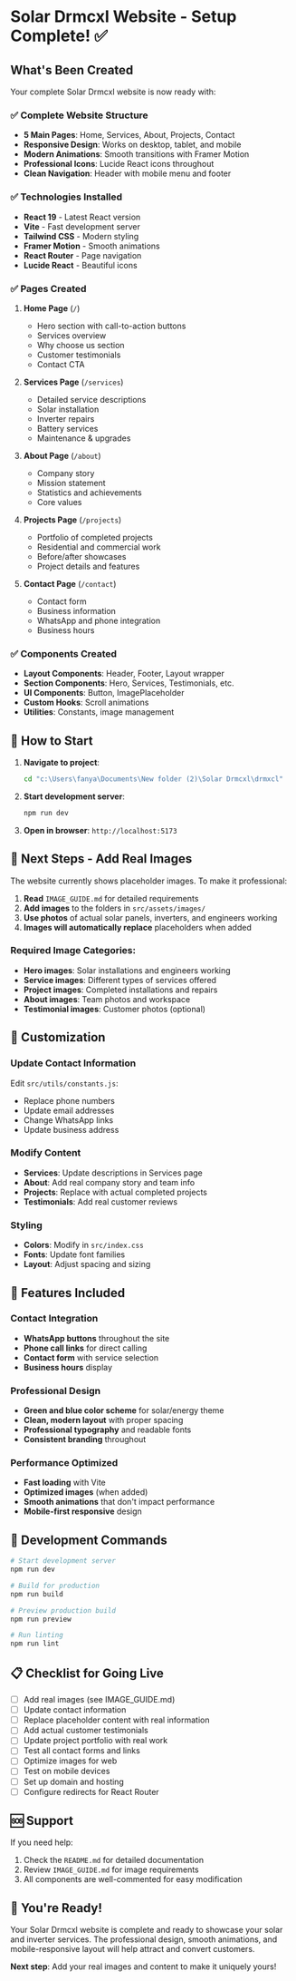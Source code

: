 # Solar Drmcxl Website - Setup Complete! ✅

## What's Been Created

Your complete Solar Drmcxl website is now ready with:

### ✅ Complete Website Structure

- **5 Main Pages**: Home, Services, About, Projects, Contact
- **Responsive Design**: Works on desktop, tablet, and mobile
- **Modern Animations**: Smooth transitions with Framer Motion
- **Professional Icons**: Lucide React icons throughout
- **Clean Navigation**: Header with mobile menu and footer

### ✅ Technologies Installed

- **React 19** - Latest React version
- **Vite** - Fast development server
- **Tailwind CSS** - Modern styling
- **Framer Motion** - Smooth animations
- **React Router** - Page navigation
- **Lucide React** - Beautiful icons

### ✅ Pages Created

1. **Home Page** (`/`)

   - Hero section with call-to-action buttons
   - Services overview
   - Why choose us section
   - Customer testimonials
   - Contact CTA

2. **Services Page** (`/services`)

   - Detailed service descriptions
   - Solar installation
   - Inverter repairs
   - Battery services
   - Maintenance & upgrades

3. **About Page** (`/about`)

   - Company story
   - Mission statement
   - Statistics and achievements
   - Core values

4. **Projects Page** (`/projects`)

   - Portfolio of completed projects
   - Residential and commercial work
   - Before/after showcases
   - Project details and features

5. **Contact Page** (`/contact`)
   - Contact form
   - Business information
   - WhatsApp and phone integration
   - Business hours

### ✅ Components Created

- **Layout Components**: Header, Footer, Layout wrapper
- **Section Components**: Hero, Services, Testimonials, etc.
- **UI Components**: Button, ImagePlaceholder
- **Custom Hooks**: Scroll animations
- **Utilities**: Constants, image management

## 🚀 How to Start

1. **Navigate to project**:

   ```bash
   cd "c:\Users\fanya\Documents\New folder (2)\Solar Drmcxl\drmxcl"
   ```

2. **Start development server**:

   ```bash
   npm run dev
   ```

3. **Open in browser**: `http://localhost:5173`

## 📸 Next Steps - Add Real Images

The website currently shows placeholder images. To make it professional:

1. **Read** `IMAGE_GUIDE.md` for detailed requirements
2. **Add images** to the folders in `src/assets/images/`
3. **Use photos** of actual solar panels, inverters, and engineers working
4. **Images will automatically replace** placeholders when added

### Required Image Categories:

- **Hero images**: Solar installations and engineers working
- **Service images**: Different types of services offered
- **Project images**: Completed installations and repairs
- **About images**: Team photos and workspace
- **Testimonial images**: Customer photos (optional)

## 🎨 Customization

### Update Contact Information

Edit `src/utils/constants.js`:

- Replace phone numbers
- Update email addresses
- Change WhatsApp links
- Update business address

### Modify Content

- **Services**: Update descriptions in Services page
- **About**: Add real company story and team info
- **Projects**: Replace with actual completed projects
- **Testimonials**: Add real customer reviews

### Styling

- **Colors**: Modify in `src/index.css`
- **Fonts**: Update font families
- **Layout**: Adjust spacing and sizing

## 📱 Features Included

### Contact Integration

- **WhatsApp buttons** throughout the site
- **Phone call links** for direct calling
- **Contact form** with service selection
- **Business hours** display

### Professional Design

- **Green and blue color scheme** for solar/energy theme
- **Clean, modern layout** with proper spacing
- **Professional typography** and readable fonts
- **Consistent branding** throughout

### Performance Optimized

- **Fast loading** with Vite
- **Optimized images** (when added)
- **Smooth animations** that don't impact performance
- **Mobile-first responsive** design

## 🔧 Development Commands

```bash
# Start development server
npm run dev

# Build for production
npm run build

# Preview production build
npm run preview

# Run linting
npm run lint
```

## 📋 Checklist for Going Live

- [ ] Add real images (see IMAGE_GUIDE.md)
- [ ] Update contact information
- [ ] Replace placeholder content with real information
- [ ] Add actual customer testimonials
- [ ] Update project portfolio with real work
- [ ] Test all contact forms and links
- [ ] Optimize images for web
- [ ] Test on mobile devices
- [ ] Set up domain and hosting
- [ ] Configure redirects for React Router

## 🆘 Support

If you need help:

1. Check the `README.md` for detailed documentation
2. Review `IMAGE_GUIDE.md` for image requirements
3. All components are well-commented for easy modification

## 🎉 You're Ready!

Your Solar Drmcxl website is complete and ready to showcase your solar and inverter services. The professional design, smooth animations, and mobile-responsive layout will help attract and convert customers.

**Next step**: Add your real images and content to make it uniquely yours!
